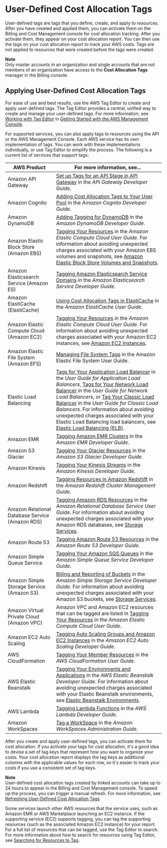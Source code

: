 # User\-Defined Cost Allocation Tags<a name="custom-tags"></a>

User\-defined tags are tags that you define, create, and apply to resources\. After you have created and applied them, you can activate them on the Billing and Cost Management console for cost allocation tracking\. After you activate them, they appear on your cost allocation report\. You can then use the tags on your cost allocation report to track your AWS costs\. Tags are not applied to resources that were created before the tags were created\.

**Note**  
Only master accounts in an organization and single accounts that are not members of an organization have access to the **Cost Allocation Tags** manager in the Billing console\.

## Applying User\-Defined Cost Allocation Tags<a name="allocation-how"></a>

For ease of use and best results, use the AWS Tag Editor to create and apply user\-defined tags\. The Tag Editor provides a central, unified way to create and manage your user\-defined tags\. For more information, see [Working with Tag Editor](https://docs.aws.amazon.com/awsconsolehelpdocs/latest/gsg/tag-editor.html) in [Getting Started with the AWS Management Console](https://docs.aws.amazon.com/awsconsolehelpdocs/latest/gsg/getting-started.html)\.

For supported services, you can also apply tags to resources using the API or the AWS Management Console\. Each AWS service has its own implementation of tags\. You can work with these implementations individually, or use Tag Editor to simplify the process\. The following is a current list of services that support tags:


| AWS Product | For more information, see\.\.\. | 
| --- | --- | 
| Amazon API Gateway |  [Set up Tags for an API Stage in API Gateway](https://docs.aws.amazon.com/apigateway/latest/developerguide/set-up-tags.html) in the *API Gateway Developer Guide*\.  | 
| Amazon Cognito |  [Adding Cost Allocation Tags to Your User Pool](https://docs.aws.amazon.com/cognito/latest/developerguide/cognito-user-pools-cost-allocation-tagging.html) in the *Amazon Cognito Developer Guide*\.  | 
| Amazon DynamoDB |   [Adding Tagging for DynamoDB](https://docs.aws.amazon.com/amazondynamodb/latest/developerguide/Tagging.html) in the *Amazon DynamoDB Developer Guide*\.  | 
| Amazon Elastic Block Store \(Amazon EBS\) |  [Tagging Your Resources](https://docs.aws.amazon.com/AWSEC2/latest/UserGuide/Using_Tags.html) in the *Amazon Elastic Compute Cloud User Guide*\. For information about avoiding unexpected charges associated with your Amazon EBS volumes and snapshots, see [Amazon Elastic Block Store Volumes and Snapshots](checklistforunwantedcharges.md#checkebsvolumes)\.  | 
| Amazon Elasticsearch Service \(Amazon ES\) |  [Tagging Amazon Elasticsearch Service Domains](https://docs.aws.amazon.com/elasticsearch-service/latest/developerguide/es-managedomains.html#es-managedomains-awsresourcetagging) in the *Amazon Elasticsearch Service Developer Guide*\.  | 
| Amazon ElastiCache \(ElastiCache\) |  [Using Cost Allocation Tags in ElastiCache](https://docs.aws.amazon.com/AmazonElastiCache/latest/UserGuide/Tagging.html) in the *Amazon ElastiCache User Guide*\.  | 
| Amazon Elastic Compute Cloud \(Amazon EC2\) |  [Tagging Your Resources](http://docs.aws.amazon.com/AWSEC2/latest/UserGuide/Using_Tags.html) in the *Amazon Elastic Compute Cloud User Guide*\. For information about avoiding unexpected charges associated with your Amazon EC2 instances, see [Amazon EC2 Instances](checklistforunwantedcharges.md#checkec2instances)\.  | 
| Amazon Elastic File System \(Amazon EFS\) | [Managing File System Tags](https://docs.aws.amazon.com/efs/latest/ug/manage-fs-tags.html) in the Amazon Elastic File System User Guide\. | 
| Elastic Load Balancing |  [Tags for Your Application Load Balancer](https://docs.aws.amazon.com/elasticloadbalancing/latest/application/load-balancer-tags.html) in the *User Guide for Application Load Balancers*, [Tags for Your Network Load Balancer](https://docs.aws.amazon.com/elasticloadbalancing/latest/network/load-balancer-tags.html) in the *User Guide for Network Load Balancers*, or [Tag Your Classic Load Balancer](https://docs.aws.amazon.com/elasticloadbalancing/latest/classic/add-remove-tags.html) in the *User Guide for Classic Load Balancers*\. For information about avoiding unexpected charges associated with your Elastic Load Balancing load balancers, see [Elastic Load Balancing \(ELB\)](checklistforunwantedcharges.md#checkloadbalancers)\.  | 
| Amazon EMR | [Tagging Amazon EMR Clusters](https://docs.aws.amazon.com/emr/latest/DeveloperGuide/emr-plan-tags.html) in the *Amazon EMR Developer Guide*\. | 
| Amazon S3 Glacier | [Tagging Your Glacier Resources](https://docs.aws.amazon.com/amazonglacier/latest/dev/tagging.html) in the *Amazon S3 Glacier Developer Guide*\. | 
| Amazon Kinesis | [Tagging Your Kinesis Streams](https://docs.aws.amazon.com/kinesis/latest/dev/tagging.html) in the *Amazon Kinesis Developer Guide*\. | 
| Amazon Redshift | [Tagging Resources in Amazon Redshift](https://docs.aws.amazon.com/redshift/latest/mgmt/amazon-redshift-tagging.html) in the *Amazon Redshift Cluster Management Guide*\. | 
| Amazon Relational Database Service \(Amazon RDS\) |  [Tagging Amazon RDS Resources](https://docs.aws.amazon.com/AmazonRDS/latest/UserGuide/USER_Tagging.html) in the *Amazon Relational Database Service User Guide*\.  For information about avoiding unexpected charges associated with your Amazon RDS databases, see [Storage Services](checklistforunwantedcharges.md#servicestorage)\.  | 
| Amazon Route 53 |  [Tagging Amazon Route 53 Resources](https://docs.aws.amazon.com/Route53/latest/DeveloperGuide/tagging-resources.html) in the *Amazon Route 53 Developer Guide*\.  | 
| Amazon Simple Queue Service |  [Tagging Your Amazon SQS Queues](https://docs.aws.amazon.com/AWSSimpleQueueService/latest/SQSDeveloperGuide/sqs-queue-tags.html) in the *Amazon Simple Queue Service Developer Guide*\.  | 
| Amazon Simple Storage Service \(Amazon S3\) |  [Billing and Reporting of Buckets](https://docs.aws.amazon.com/AmazonS3/latest/dev/BucketBilling.html) in the *Amazon Simple Storage Service Developer Guide*\. For information about avoiding unexpected charges associated with your Amazon S3 buckets, see [Storage Services](checklistforunwantedcharges.md#servicestorage)\.  | 
| Amazon Virtual Private Cloud \(Amazon VPC\) |  Amazon VPC and Amazon EC2 resources that can be tagged are listed in [Tagging Your Resources](https://docs.aws.amazon.com/AWSEC2/latest/UserGuide/Using_Tags.html) in the *Amazon Elastic Compute Cloud User Guide*\.  | 
| Amazon EC2 Auto Scaling |  [Tagging Auto Scaling Groups and Amazon EC2 Instances](https://docs.aws.amazon.com/autoscaling/latest/userguide//ASTagging.html) in the *Amazon EC2 Auto Scaling Developer Guide*\.  | 
| AWS CloudFormation |  [Tagging Your Member Resources](http://docs.aws.amazon.com/AWSCloudFormation/latest/UserGuide/using-cfn-tagging.html) in the *AWS CloudFormation User Guide*\.  | 
| AWS Elastic Beanstalk |  [Tagging Your Environments and Applications](https://docs.aws.amazon.com/elasticbeanstalk/latest/dg/using-features.tagging.html) in the *AWS Elastic Beanstalk Developer Guide*\. For information about avoiding unexpected charges associated with your Elastic Beanstalk environments, see [Elastic Beanstalk Environments](checklistforunwantedcharges.md#checkelasticbeanstalk)\.  | 
| AWS Lambda |  [Tagging Lambda Functions](https://docs.aws.amazon.com/lambda/latest/dg/tagging.html) in the *AWS Lambda Developer Guide*\.  | 
| Amazon WorkSpaces |  [Tag a WorkSpace](https://docs.aws.amazon.com/workspaces/latest/adminguide/wsp_tag_workspace.html) in the *Amazon WorkSpaces Administration Guide*\.  | 

After you create and apply user\-defined tags, you can activate them for cost allocation\. If you activate your tags for cost allocation, it's a good idea to devise a set of tag keys that represent how you want to organize your costs\. Your cost allocation report displays the tag keys as additional columns with the applicable values for each row, so it's easier to track your costs if you use a consistent set of tag keys\. 

**Note**  
User\-defined cost allocation tags created by linked accounts can take up to 24 hours to appear in the Billing and Cost Management console\. To speed up the process, you can trigger a manual refresh\. For more information, see [Refreshing User\-Defined Cost Allocation Tags](refresh-cost-alloc-tags.md)

Some services launch other AWS resources that the service uses, such as Amazon EMR or AWS Marketplace launching an EC2 instance\. If the supporting service \(EC2\) supports tagging, you can tag the supporting resources \(such as the associated Amazon EC2 instance\) for your report\. For a full list of resources that can be tagged, use the Tag Editor to search\. For more information about how to search for resources using Tag Editor, see [ Searching for Resources to Tag](https://docs.aws.amazon.com/awsconsolehelpdocs/latest/gsg/searching-resources-to-tag.html)\. 